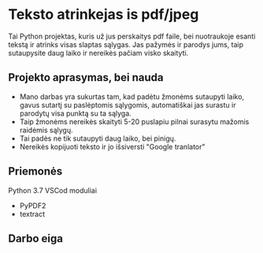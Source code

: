 # Teksto atrinkejas is pdf/jpeg

Tai Python projektas, kuris už jus perskaitys pdf faile, bei nuotraukoje esanti tekstą ir atrinks visas slaptas sąlygas. Jas pažymės ir parodys jums, taip sutaupysite daug laiko ir nereikės pačiam visko skaityti.

## Projekto aprasymas, bei nauda

- Mano darbas yra sukurtas tam, kad padėtu žmonėms sutaupyti laiko, gavus sutartį su paslėptomis sąlygomis, automatiškai jas surastu ir parodytų visa punktą su ta sąlyga.
- Taip žmonėms nereikės skaityti 5-20 puslapiu pilnai surasytu mažomis raidėmis sąlygų.
- Tai padės ne tik sutaupyti daug laiko, bei pinigų.
- Nereikės kopijuoti teksto ir jo išsiversti "Google tranlator"

## Priemonės

Python 3.7 VSCod moduliai

-  PyPDF2
-  textract

## Darbo eiga


